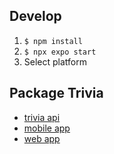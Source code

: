 ## Develop
1. `$ npm install`
2. `$ npx expo start`
3. Select platform

## Package Trivia
- [trivia api](https://github.com/tkouleris/trivia_api)
- [mobile app](https://github.com/tkouleris/trivia_app_mobile)
- [web app](https://github.com/tkouleris/trivia_app_web)
